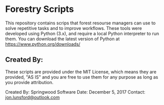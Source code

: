 # Forestry Scripts
This repository contains scrips that forest resourse managers can use to solve repetitive tasks
and to improve workflows.  These tools were developed using Python (3.x), and require a local
Python interpreter to run them.  You can download the latest version of Python at
https://www.python.org/downloads/


## Created By:
These scripts are provided under the MIT License, which means they are provided, "AS IS" and you are free to use them for any purpose as long as you provide attribution.

Created By:  	Springwood Software
Date:			December 5, 2017
Contact:		jon.lunsford@outlook.com


